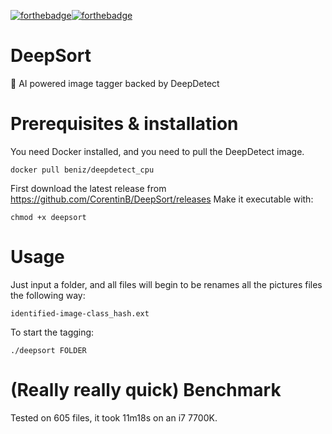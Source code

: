 [![forthebadge](https://forthebadge.com/images/badges/built-with-love.svg)](https://forthebadge.com)[![forthebadge](https://forthebadge.com/images/badges/made-with-go.svg)](https://forthebadge.com)

# DeepSort
🧠 AI powered image tagger backed by DeepDetect

# Prerequisites & installation

You need Docker installed, and you need to pull the DeepDetect image.
```
docker pull beniz/deepdetect_cpu
```

First download the latest release from https://github.com/CorentinB/DeepSort/releases
Make it executable with:
```
chmod +x deepsort
```

# Usage

Just input a folder, and all files will begin to be renames all the pictures files the following way:
```
identified-image-class_hash.ext
```
To start the tagging:
```
./deepsort FOLDER 
```

# (Really really quick) Benchmark

Tested on 605 files, it took 11m18s on an i7 7700K.
